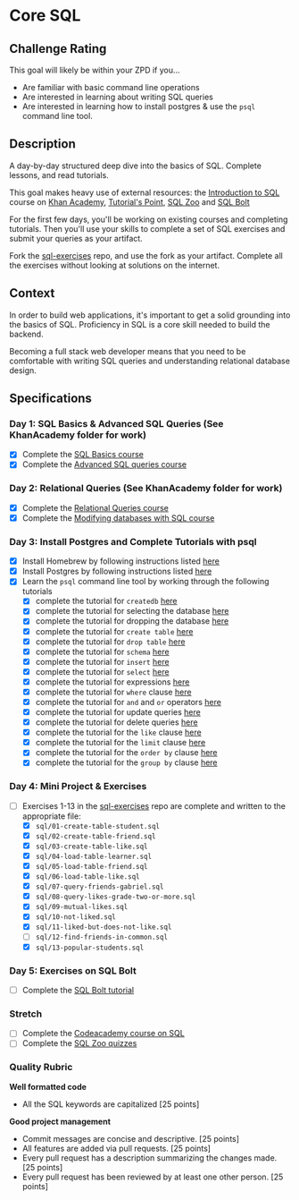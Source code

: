 # Core SQL

## Challenge Rating

This goal will likely be within your ZPD if you...

- Are familiar with basic command line operations
- Are interested in learning about writing SQL queries
- Are interested in learning how to install postgres & use the `psql` command line tool.

## Description

A day-by-day structured deep dive into the basics of SQL. Complete lessons, and read tutorials.

This goal makes heavy use of external resources: the [Introduction to SQL](https://www.khanacademy.org/computing/computer-programming/sql) course on [Khan Academy](https://www.khanacademy.com/), [Tutorial's Point](https://www.tutorialspoint.com/postgresql), [SQL Zoo](http://sqlzoo.net) and [SQL Bolt](https://sqlbolt.com/lesson/select_queries_order_of_execution)

For the first few days, you'll be working on existing courses and completing tutorials. Then you'll use your skills to complete a set of SQL exercises and submit your queries as your artifact.

Fork the [sql-exercises][sql-exercises] repo, and use the fork as your artifact. Complete all the exercises without looking at solutions on the internet.

## Context

In order to build web applications, it's important to get a solid grounding into the basics of SQL. Proficiency in SQL is a core skill needed to build the backend.

Becoming a full stack web developer means that you need to be comfortable with writing SQL queries and understanding relational database design.

## Specifications

### Day 1: SQL Basics & Advanced SQL Queries (See KhanAcademy folder for work)
- [x] Complete the [SQL Basics course](https://www.khanacademy.org/computing/computer-programming/sql#sql-basics)
- [x] Complete the [Advanced SQL queries course](https://www.khanacademy.org/computing/computer-programming/sql#more-advanced-sql-queries)

### Day 2: Relational Queries (See KhanAcademy folder for work)
- [x] Complete the [Relational Queries course](https://www.khanacademy.org/computing/computer-programming/sql#relational-queries-in-sql)
- [x] Complete the [Modifying databases with SQL course](https://www.khanacademy.org/computing/computer-programming/sql#modifying-databases-with-sql)

### Day 3: Install Postgres and Complete Tutorials with psql
- [x] Install Homebrew by following instructions listed [here](https://gist.github.com/punitrathore/ca32542fddd0d8b625aab610c35e4545)
- [x] Install Postgres by following instructions listed [here](https://gist.github.com/punitrathore/ca32542fddd0d8b625aab610c35e4545#install-postgres)
- [x] Learn the `psql` command line tool by working through the following tutorials
  - [x] complete the tutorial for `createdb` [here](https://www.tutorialspoint.com/postgresql/postgresql_create_database.htm)
  - [x] complete the tutorial for selecting the database [here](https://www.tutorialspoint.com/postgresql/postgresql_select_database.htm)
  - [x] complete the tutorial for dropping the database [here](https://www.tutorialspoint.com/postgresql/postgresql_drop_database.htm)
  - [x] complete the tutorial for `create table` [here](https://www.tutorialspoint.com/postgresql/postgresql_create_table.htm)
  - [x] complete the tutorial for `drop table` [here](https://www.tutorialspoint.com/postgresql/postgresql_drop_table.htm)
  - [x] complete the tutorial for `schema` [here](https://www.tutorialspoint.com/postgresql/postgresql_schema.htm)
  - [x] complete the tutorial for `insert` [here](https://www.tutorialspoint.com/postgresql/postgresql_insert_query.htm)
  - [x] complete the tutorial for `select` [here](https://www.tutorialspoint.com/postgresql/postgresql_select_query.htm)
  - [x] complete the tutorial for expressions [here](https://www.tutorialspoint.com/postgresql/postgresql_expressions.htm)
  - [x] complete the tutorial for `where` clause [here](https://www.tutorialspoint.com/postgresql/postgresql_where_clause.htm)
  - [x] complete the tutorial for `and` and `or` operators [here](https://www.tutorialspoint.com/postgresql/postgresql_and_or_clauses.htm)
  - [x] complete the tutorial for update queries [here](https://www.tutorialspoint.com/postgresql/postgresql_update_query.htm)
  - [x] complete the tutorial for delete queries [here](https://www.tutorialspoint.com/postgresql/postgresql_delete_query.htm)
  - [x] complete the tutorial for the `like` clause [here](https://www.tutorialspoint.com/postgresql/postgresql_like_clause.htm)
  - [x] complete the tutorial for the `limit` clause [here](https://www.tutorialspoint.com/postgresql/postgresql_limit_clause.htm)
  - [x] complete the tutorial for the `order by` clause [here](https://www.tutorialspoint.com/postgresql/postgresql_order_by.htm)
  - [x] complete the tutorial for the `group by` clause [here](https://www.tutorialspoint.com/postgresql/postgresql_group_by.htm)

### Day 4: Mini Project & Exercises
- [ ] Exercises 1-13 in the [sql-exercises][sql-exercises] repo are complete and written to the appropriate file:
  - [x] `sql/01-create-table-student.sql`
  - [x] `sql/02-create-table-friend.sql`
  - [x] `sql/03-create-table-like.sql`
  - [x] `sql/04-load-table-learner.sql`
  - [x] `sql/05-load-table-friend.sql`
  - [x] `sql/06-load-table-like.sql`
  - [x] `sql/07-query-friends-gabriel.sql`
  - [x] `sql/08-query-likes-grade-two-or-more.sql`
  - [x] `sql/09-mutual-likes.sql`
  - [x] `sql/10-not-liked.sql`
  - [x] `sql/11-liked-but-does-not-like.sql`
  - [ ] `sql/12-find-friends-in-common.sql`
  - [x] `sql/13-popular-students.sql`

### Day 5: Exercises on SQL Bolt
- [ ] Complete the [SQL Bolt tutorial](https://sqlbolt.com/)

### Stretch
- [ ] Complete the [Codeacademy course on SQL](https://www.codecademy.com/learn/learn-sql)
- [ ] Complete the [SQL Zoo quizzes](http://sqlzoo.net/wiki/Tutorial_Quizzes)

### Quality Rubric

**Well formatted code**
- All the SQL keywords are capitalized [25 points]

**Good project management**
- Commit messages are concise and descriptive. [25 points]
- All features are added via pull requests. [25 points]
- Every pull request has a description summarizing the changes made. [25 points]
- Every pull request has been reviewed by at least one other person. [25 points]

[sql-exercises]:https://github.com/GuildCrafts/sql-exercises
